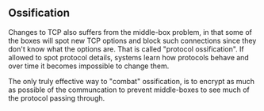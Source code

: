 ## Ossification

Changes to TCP also suffers from the middle-box problem, in that some of the
boxes will spot new TCP options and block such connections since they don't
know what the options are. That is called "protocol ossification". If allowed
to spot protocol details, systems learn how protocols behave and over time it
becomes impossible to change them.

The only truly effective way to "combat" ossification, is to encrypt as much
as possible of the communcation to prevent middle-boxes to see much of the
protocol passing through.
